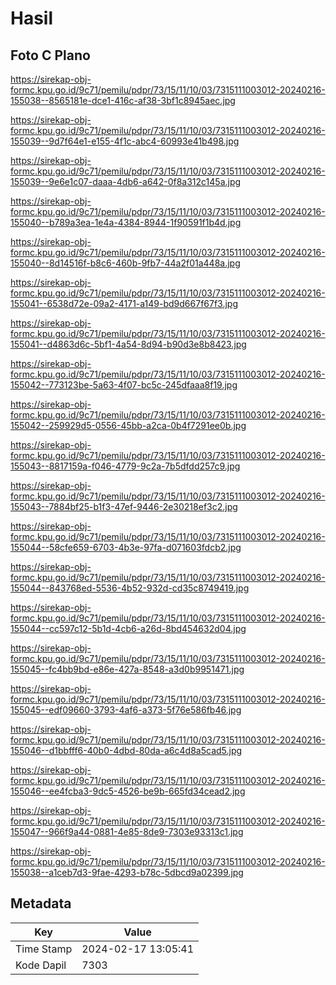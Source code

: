 # Hasil

## Foto C Plano

https://sirekap-obj-formc.kpu.go.id/9c71/pemilu/pdpr/73/15/11/10/03/7315111003012-20240216-155038--8565181e-dce1-416c-af38-3bf1c8945aec.jpg

https://sirekap-obj-formc.kpu.go.id/9c71/pemilu/pdpr/73/15/11/10/03/7315111003012-20240216-155039--9d7f64e1-e155-4f1c-abc4-60993e41b498.jpg

https://sirekap-obj-formc.kpu.go.id/9c71/pemilu/pdpr/73/15/11/10/03/7315111003012-20240216-155039--9e6e1c07-daaa-4db6-a642-0f8a312c145a.jpg

https://sirekap-obj-formc.kpu.go.id/9c71/pemilu/pdpr/73/15/11/10/03/7315111003012-20240216-155040--b789a3ea-1e4a-4384-8944-1f90591f1b4d.jpg

https://sirekap-obj-formc.kpu.go.id/9c71/pemilu/pdpr/73/15/11/10/03/7315111003012-20240216-155040--8d14516f-b8c6-460b-9fb7-44a2f01a448a.jpg

https://sirekap-obj-formc.kpu.go.id/9c71/pemilu/pdpr/73/15/11/10/03/7315111003012-20240216-155041--6538d72e-09a2-4171-a149-bd9d667f67f3.jpg

https://sirekap-obj-formc.kpu.go.id/9c71/pemilu/pdpr/73/15/11/10/03/7315111003012-20240216-155041--d4863d6c-5bf1-4a54-8d94-b90d3e8b8423.jpg

https://sirekap-obj-formc.kpu.go.id/9c71/pemilu/pdpr/73/15/11/10/03/7315111003012-20240216-155042--773123be-5a63-4f07-bc5c-245dfaaa8f19.jpg

https://sirekap-obj-formc.kpu.go.id/9c71/pemilu/pdpr/73/15/11/10/03/7315111003012-20240216-155042--259929d5-0556-45bb-a2ca-0b4f7291ee0b.jpg

https://sirekap-obj-formc.kpu.go.id/9c71/pemilu/pdpr/73/15/11/10/03/7315111003012-20240216-155043--8817159a-f046-4779-9c2a-7b5dfdd257c9.jpg

https://sirekap-obj-formc.kpu.go.id/9c71/pemilu/pdpr/73/15/11/10/03/7315111003012-20240216-155043--7884bf25-b1f3-47ef-9446-2e30218ef3c2.jpg

https://sirekap-obj-formc.kpu.go.id/9c71/pemilu/pdpr/73/15/11/10/03/7315111003012-20240216-155044--58cfe659-6703-4b3e-97fa-d071603fdcb2.jpg

https://sirekap-obj-formc.kpu.go.id/9c71/pemilu/pdpr/73/15/11/10/03/7315111003012-20240216-155044--843768ed-5536-4b52-932d-cd35c8749419.jpg

https://sirekap-obj-formc.kpu.go.id/9c71/pemilu/pdpr/73/15/11/10/03/7315111003012-20240216-155044--cc597c12-5b1d-4cb6-a26d-8bd454632d04.jpg

https://sirekap-obj-formc.kpu.go.id/9c71/pemilu/pdpr/73/15/11/10/03/7315111003012-20240216-155045--fc4bb9bd-e86e-427a-8548-a3d0b9951471.jpg

https://sirekap-obj-formc.kpu.go.id/9c71/pemilu/pdpr/73/15/11/10/03/7315111003012-20240216-155045--edf09660-3793-4af6-a373-5f76e586fb46.jpg

https://sirekap-obj-formc.kpu.go.id/9c71/pemilu/pdpr/73/15/11/10/03/7315111003012-20240216-155046--d1bbfff6-40b0-4dbd-80da-a6c4d8a5cad5.jpg

https://sirekap-obj-formc.kpu.go.id/9c71/pemilu/pdpr/73/15/11/10/03/7315111003012-20240216-155046--ee4fcba3-9dc5-4526-be9b-665fd34cead2.jpg

https://sirekap-obj-formc.kpu.go.id/9c71/pemilu/pdpr/73/15/11/10/03/7315111003012-20240216-155047--966f9a44-0881-4e85-8de9-7303e93313c1.jpg

https://sirekap-obj-formc.kpu.go.id/9c71/pemilu/pdpr/73/15/11/10/03/7315111003012-20240216-155038--a1ceb7d3-9fae-4293-b78c-5dbcd9a02399.jpg


## Metadata

| Key        | Value               |
| ---------- | ------------------- |
| Time Stamp | 2024-02-17 13:05:41 |
| Kode Dapil | 7303                |



